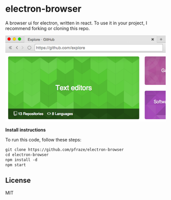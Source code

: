 # electron-browser

A browser ui for electron, written in react.
To use it in your project, I recommend forking or cloning this repo.

![./screenshot.png](./screenshot.png)

**Install instructions**

To run this code, follow these steps:

```
git clone https://github.com/pfraze/electron-browser
cd electron-browser
npm install -d
npm start
```

## License

MIT
